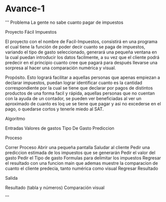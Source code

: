 # Avance-1

'''
Problema
La gente no sabe cuanto pagar de impuestos

Proyecto Fácil Impuestos

El proyecto con el nombre de Facil-Impuestos, consistirá en una programa el cual tiene la función de poder decir cuanto se paga de impuestos, variando el tipo de gasto seleccionado, generará una pequeña ventana en la cual puedan introducir los datos facilmente, a su vez que el cliente podrá predecir en el principio cuanto cree que pagará para después llevarse una sorpresa al hacer una comparación numérica y visual.

Propósito. Esto logrará facilitar a aquellas personas que apenas empiezan a declarar impuestos, puedan lograr identificar cuanto es la cantidad correspondiente por la cual se tiene que declarar por pagos de distintos productos de una forma facil y rápida, aquellas personas que no cuentan con la ayuda de un contador, se pueden ver beneficiadas al ver un aproximado de cuanto es loq ue se tiene que pagar y asi no excederse en el pago, o quedarse cortos y tenerle miedo al SAT.

Algoritmo

Entradas
Valores de gastos
Tipo De Gasto
Prediccion


Proceso

Correr Proceso
Abrir una pequeña pantalla
Saludar al cliente
Pedir una prediccion estimada de los impuestos que se generarán
Pedir el valor del gasto
Pedir el Tipo de gasto
Formulas para delimitar los impuestos
Regresar el resultado con una funcion main que ademas muestre la comparacion de cuanto el cliente predecia, tanto numérica como visual
Regresar Resultado

Salida

Resultado (tabla y números) 
Comparación visual

'''
